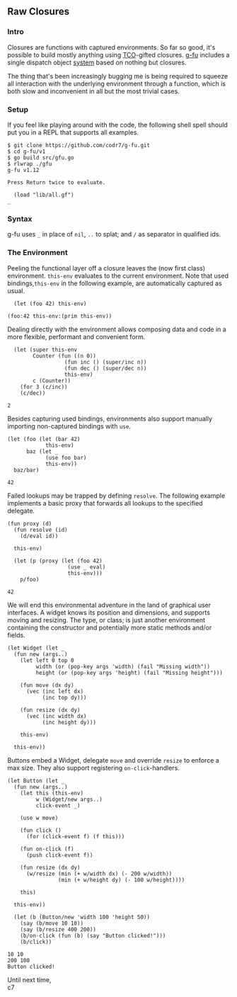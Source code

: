 ## Raw Closures

### Intro
Closures are functions with captured environments. So far so good, it's possible to build mostly anything using [TCO](http://wiki.c2.com/?TailCallOptimization)-gifted closures. [g-fu](https://github.com/codr7/g-fu/tree/master/v1) includes a single dispatch object [system](https://github.com/codr7/g-fu/blob/master/v1/doc/functional_objects.md) based on nothing but closures.

The thing that's been increasingly bugging me is being required to squeeze all interaction with the underlying environment through a function, which is both slow and inconvenient in all but the most trivial cases.

### Setup
If you feel like playing around with the code, the following shell spell should put you in a REPL that supports all examples.

```
$ git clone https://github.com/codr7/g-fu.git
$ cd g-fu/v1
$ go build src/gfu.go
$ rlwrap ./gfu
g-fu v1.12

Press Return twice to evaluate.

  (load "lib/all.gf")
_
```

### Syntax
g-fu uses `_` in place of `nil`, `..` to splat; and `/` as separator in qualified ids.

### The Environment
Peeling the functional layer off a closure leaves the (now first class) environment. `this-env` evaluates to the current environment. Note that used bindings,`this-env` in the following example, are automatically captured as usual.

```
  (let (foo 42) this-env)

(foo:42 this-env:(prim this-env))
```

Dealing directly with the environment allows composing data and code in a more flexible, performant and convenient form.

```
  (let (super this-env
        Counter (fun ((n 0))
                  (fun inc () (super/inc n))
                  (fun dec () (super/dec n))
                  this-env)
        c (Counter))
    (for 3 (c/inc))
    (c/dec))

2
```

Besides capturing used bindings, environments also support manually importing non-captured bindings with `use`.

```
(let (foo (let (bar 42)
            this-env)
      baz (let _
            (use foo bar)
            this-env))
  baz/bar)

42
```

Failed lookups may be trapped by defining `resolve`. The following example implements a basic proxy that forwards all lookups to the specified delegate.

```
(fun proxy (d)
  (fun resolve (id)
    (d/eval id))

  this-env)
```
```
  (let (p (proxy (let (foo 42)
                   (use _ eval)
                   this-env)))
    p/foo)

42
```

We will end this environmental adventure in the land of graphical user interfaces. A widget knows its position and dimensions, and supports moving and resizing. The type, or class; is just another environment containing the constructor and potentially more static methods and/or fields.

```
(let Widget (let _
  (fun new (args..)
    (let left 0 top 0
         width (or (pop-key args 'width) (fail "Missing width"))
         height (or (pop-key args 'height) (fail "Missing height")))

    (fun move (dx dy)
      (vec (inc left dx)
           (inc top dy)))

    (fun resize (dx dy)
      (vec (inc width dx)
           (inc height dy)))
  
    this-env)

  this-env))
```

Buttons embed a Widget, delegate `move` and override `resize` to enforce a max size. They also support registering `on-click`-handlers.

```
(let Button (let _
  (fun new (args..)
    (let this (this-env)
         w (Widget/new args..)
         click-event _)
         
    (use w move)

    (fun click ()
      (for (click-event f) (f this)))
      
    (fun on-click (f)
      (push click-event f))

    (fun resize (dx dy)
      (w/resize (min (+ w/width dx) (- 200 w/width))
                (min (+ w/height dy) (- 100 w/height))))
    
    this)

  this-env))
```
```
  (let (b (Button/new 'width 100 'height 50))
    (say (b/move 10 10))
    (say (b/resize 400 200))
    (b/on-click (fun (b) (say "Button clicked!")))
    (b/click))

10 10
200 100
Button clicked!
```

Until next time,<br/>
c7